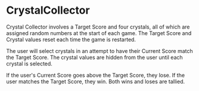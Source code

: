 # CrystalCollector
Crystal Collector involves a Target Score and four crystals, all of which are assigned random numbers at the start of each game. The Target Score and Crystal values reset each time the game is restarted.

The user will select crystals in an attempt to have their Current Score match the Target Score. The crystal values are hidden from the user until each crystal is selected.

If the user's Current Score goes above the Target Score, they lose. If the user matches the Target Score, they win.  Both wins and loses are tallied.